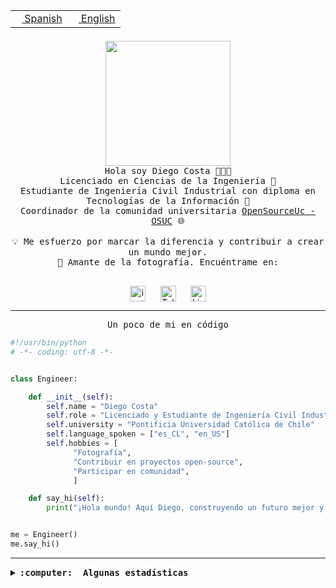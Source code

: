 <table border="0"  align="right">
 <tr><td><a href="README.md"><img src="https://upload.wikimedia.org/wikipedia/commons/thumb/8/89/Bandera_de_Espa%C3%B1a.svg/1200px-Bandera_de_Espa%C3%B1a.svg.png" height="10"> Spanish</a></td>
 <td><a href="README.en.md"><img src="https://upload.wikimedia.org/wikipedia/commons/a/a4/Flag_of_the_United_States.svg" height="10"> English</a></td></tr>
</table><br><br><br>

<p align="center">
  <img src="https://github.com/diegocostares/diegocostares/blob/main/Images/aaa2.gif?raw=true" height="200px" weight="200px">
  <br><samp>
    Hola soy Diego Costa 👨🏻‍💻<br>
    Licenciado en Ciencias de la Ingeniería 🤖<br>
    Estudiante de Ingeniería Civil Industrial con diploma en Tecnologías de la Información 🧠<br>
    Coordinador de la comunidad universitaria <a href="https://github.com/open-source-uc">OpenSourceUc - OSUC</a> 🌐<br>
  <br>
    💡 Me esfuerzo por marcar la diferencia y contribuir a crear un mundo mejor.<br>
    📸 Amante de la fotografía. Encuéntrame en: <br>
  <br></samp>
</p>

<p align="center">
   <a href="https://instagram.com/diegocosta_no" target="blank">
      <img align="center" src="https://cdn.jsdelivr.net/npm/simple-icons@3.0.1/icons/instagram.svg" alt="instagram" height="25px" width="25px" />
      &#8203;
   </a>
   &nbsp; &nbsp; &nbsp;
   <a href="https://t.me/diegocosta_no" target="blank">
      <img align="center" alt="Telegram" width="25px" src="https://icons-for-free.com/iconfiles/png/512/Telegram-1324888767380505522.png" />
      &#8203;
   </a>
   &nbsp; &nbsp; &nbsp;
   <a href="https://www.linkedin.com/in/diegocostar/" target="blank">
      <img align="center" alt="LinkedIn" width="25px" src="https://img.icons8.com/metro/452/linkedin.png" />
      &#8203;
   </a>
</p>

---

<p align="center"><front size="25"><samp>Un poco de mi en código</samp></front></p>

```python
#!/usr/bin/python
# -*- coding: utf-8 -*-


class Engineer:

    def __init__(self):
        self.name = "Diego Costa"
        self.role = "Licenciado y Estudiante de Ingeniería Civil Industrial"
        self.university = "Pontificia Universidad Católica de Chile"
        self.language_spoken = ["es_CL", "en_US"]
        self.hobbies = [
              "Fotografía",
              "Contribuir en proyectos open-source",
              "Participar en comunidad",
              ]

    def say_hi(self):
        print("¡Hola mundo! Aquí Diego, construyendo un futuro mejor y cambiando el mundo.")


me = Engineer()
me.say_hi()
```

---

<details>
  <summary><b><samp>:computer: &nbsp;Algunas estadísticas</samp></b></summary>
  <br/></p>

<!--START_SECTION:waka-->
![Code Time](http://img.shields.io/badge/Code%20Time-1%2C367%20hrs%2020%20mins-blue)

📅 **Soy más productivo los Domingo** 

```text
Lunes                    367 commits         ████░░░░░░░░░░░░░░░░░░░░░   14.73 % 
Martes                   314 commits         ███░░░░░░░░░░░░░░░░░░░░░░   12.61 % 
Miércoles                458 commits         █████░░░░░░░░░░░░░░░░░░░░   18.39 % 
Jueves                   447 commits         ████░░░░░░░░░░░░░░░░░░░░░   17.94 % 
Viernes                  175 commits         ██░░░░░░░░░░░░░░░░░░░░░░░   07.03 % 
Sábado                   250 commits         ███░░░░░░░░░░░░░░░░░░░░░░   10.04 % 
Domingo                  480 commits         █████░░░░░░░░░░░░░░░░░░░░   19.27 % 
```


📊 **Esta semana me dediqué a** 

```text
🐱‍💻 Proyectos: 
BetpracticeSpider        27 hrs 59 mins      █████████████████████████   99.26 % 
Unknown Project          7 mins              ░░░░░░░░░░░░░░░░░░░░░░░░░   00.45 % 
scraper2                 3 mins              ░░░░░░░░░░░░░░░░░░░░░░░░░   00.21 % 
homebrew                 1 min               ░░░░░░░░░░░░░░░░░░░░░░░░░   00.06 % 
proyecto-2023-2-proyecto-0 secs              ░░░░░░░░░░░░░░░░░░░░░░░░░   00.01 % 
```


 Last Updated on 05/01/2024 18:33:50 UTC
<!--END_SECTION:waka-->

<p align="center"> <img src="https://github-readme-stats.vercel.app/api?username=diegocostares&show_icons=true&theme=ayu-mirage" alt="abhisheknaiidu" /></p>

</details>
